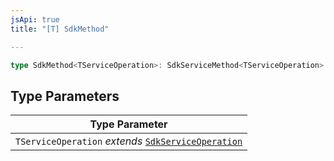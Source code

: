 ```yaml
---
jsApi: true
title: "[T] SdkMethod"

---
```

```ts
type SdkMethod<TServiceOperation>: SdkServiceMethod<TServiceOperation> | SdkClientAccessor<TServiceOperation>;
```

## Type Parameters

| Type Parameter |
| ------ |
| `TServiceOperation` *extends* [`SdkServiceOperation`](SdkServiceOperation.md) |
